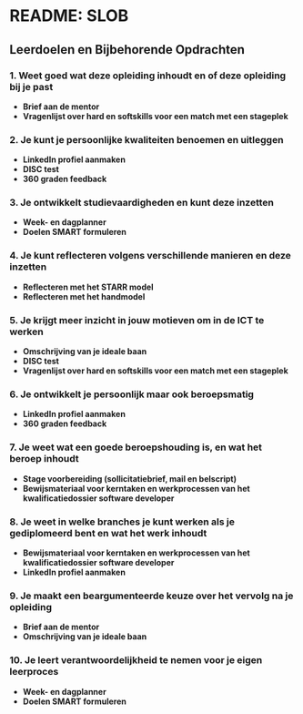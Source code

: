 # README: SLOB

## Leerdoelen en Bijbehorende Opdrachten

### 1. Weet goed wat deze opleiding inhoudt en of deze opleiding bij je past
- **Brief aan de mentor**
- **Vragenlijst over hard en softskills voor een match met een stageplek**

### 2. Je kunt je persoonlijke kwaliteiten benoemen en uitleggen
- **LinkedIn profiel aanmaken**
- **DISC test**
- **360 graden feedback**

### 3. Je ontwikkelt studievaardigheden en kunt deze inzetten
- **Week- en dagplanner**
- **Doelen SMART formuleren**

### 4. Je kunt reflecteren volgens verschillende manieren en deze inzetten
- **Reflecteren met het STARR model**
- **Reflecteren met het handmodel**

### 5. Je krijgt meer inzicht in jouw motieven om in de ICT te werken
- **Omschrijving van je ideale baan**
- **DISC test**
- **Vragenlijst over hard en softskills voor een match met een stageplek**

### 6. Je ontwikkelt je persoonlijk maar ook beroepsmatig
- **LinkedIn profiel aanmaken**
- **360 graden feedback**

### 7. Je weet wat een goede beroepshouding is, en wat het beroep inhoudt
- **Stage voorbereiding (sollicitatiebrief, mail en belscript)**
- **Bewijsmateriaal voor kerntaken en werkprocessen van het kwalificatiedossier software developer**

### 8. Je weet in welke branches je kunt werken als je gediplomeerd bent en wat het werk inhoudt
- **Bewijsmateriaal voor kerntaken en werkprocessen van het kwalificatiedossier software developer**
- **LinkedIn profiel aanmaken**

### 9. Je maakt een beargumenteerde keuze over het vervolg na je opleiding
- **Brief aan de mentor**
- **Omschrijving van je ideale baan**

### 10. Je leert verantwoordelijkheid te nemen voor je eigen leerproces
- **Week- en dagplanner**
- **Doelen SMART formuleren**
